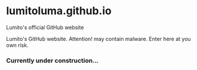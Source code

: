 # lumitoluma.github.io
Lumito's official GitHub website

Lumito's GitHub website. Attention! may contain malware. Enter here at you own risk.

### Currently under construction...
